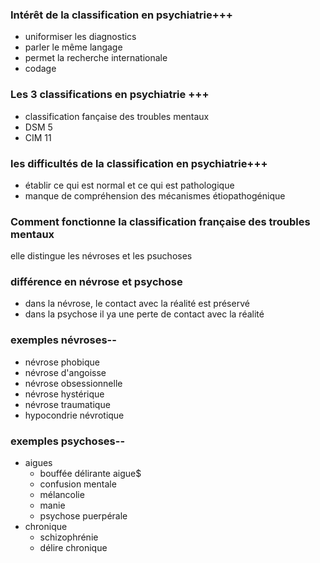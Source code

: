 ### Intérêt de la classification en psychiatrie+++
- uniformiser les diagnostics
- parler le même langage
- permet la recherche internationale
- codage

### Les 3 classifications en psychiatrie +++
- classification fançaise des troubles mentaux
- DSM 5
- CIM 11

### les difficultés de la classification en psychiatrie+++
- établir ce qui est normal et ce qui est pathologique
- manque de compréhension des mécanismes étiopathogénique

### Comment fonctionne la classification française des troubles mentaux
elle distingue les névroses et les psuchoses

### différence en névrose et psychose
- dans la névrose, le contact avec la réalité est préservé
- dans la psychose il ya une perte de contact avec la réalité

### exemples névroses--
- névrose phobique
- névrose d'angoisse
- névrose obsessionnelle
- névrose hystérique
- névrose traumatique
- hypocondrie névrotique

### exemples psychoses--
- aigues
    - bouffée délirante aigue$
    - confusion mentale
    - mélancolie
    - manie
    - psychose puerpérale
- chronique
    - schizophrénie
    - délire chronique
